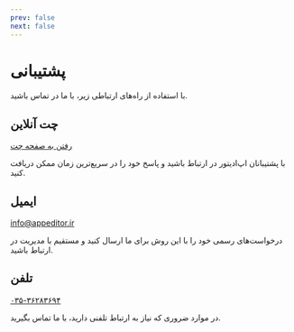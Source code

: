 ```yaml
---
prev: false
next: false
---
```

# پشتیبانی
با استفاده از راه‌های ارتباطی زیر، با ما در تماس باشید.

## چت آنلاین <Badge type="info" text="از ساعت ۹ الی ۲۱" />

[رفتن به صفحه چت](http://chat.appeditor.ir/)

با پشتیبانان اپ‌ادیتور در ارتباط باشید و پاسخ خود را در سریع‌ترین زمان ممکن دریافت کنید.

## ایمیل <Badge type="info" text="بررسی در اولین فرصت" />

info@appeditor.ir

درخواست‌های رسمی خود را با این روش برای ما ارسال کنید و مستقیم با مدیریت در ارتباط باشید.

## تلفن <Badge type="info" text="فقط در ساعات اداری" />

[۰۳۵-۳۶۲۸۳۶۹۴](tel:03536283694)

در موارد ضروری که نیاز به ارتباط تلفنی دارید، با ما تماس بگیرید.